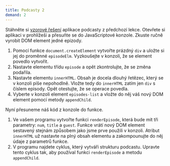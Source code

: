 ```yaml
---
title: Podcasty 2
demand: 2
---
```


Stáhněte si [vzorové řešení](../assets/podcasty-reseni.zip) aplikace podcasty z předchozí lekce. Otevřete si aplikaci v prohlížeši a přesuňte se do JavaScriptové konzole. Zkuste ručně vyrobit DOM element jedné epizody.

1. Pomocí funkce `document.createElement` vytvořte prázdný `div` a uložte si jej do proměnné `episodeElm`. Vyzkoušejte v konzoli, že se element povedlo vytvořit.
1. Nastavte elementu třídu `episode` a opět zkontrolujte, že se změna podařila.
1. Nastavte elementu `innerHTML`. Obsah je docela dlouhý řetězec, který se v konzoli píše nepohodlně. Vložte tedy do `innerHTML` zatím jen `div` s číslem episody. Opět otestujte, že se operace povedla.
1. Vyberte v konzoli element `episodes-list` a vložte do něj váš nový DOM element pomocí metody `appendChild`.

Nyní přesuneme náš kód z konzole do funkce.

1. Ve vašem programu vytvořte funkci `renderEpisode`, která bude mít tři parametry: `num`, `title` a `guest`. Funkce vrátí nový DOM element sestavený stejnám způsobem jako jsme prve použili v konzoli. Atribut `innerHTML` už nastavte na plný obsah elementu a zakompounujte do něj údaje z parametrů funkce.
1. V programu najdete cyklus, který vytváři strukturu podcastu. Upravte tento cyklus tak, aby používal funkci `renderEpisode` a metodu `appendChild`.

